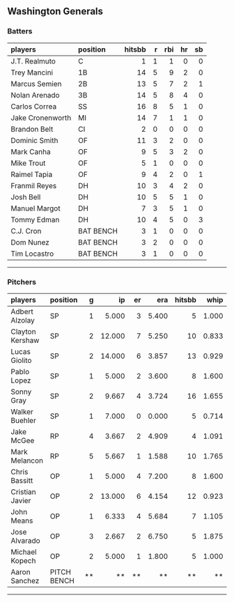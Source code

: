 ## Washington Generals

### Batters

 
|players          |position  | hitsbb|  r| rbi| hr| sb| 
|:----------------|:---------|------:|--:|---:|--:|--:| 
|J.T. Realmuto    |C         |      1|  1|   1|  0|  0| 
|Trey Mancini     |1B        |     14|  5|   9|  2|  0| 
|Marcus Semien    |2B        |     13|  5|   7|  2|  1| 
|Nolan Arenado    |3B        |     14|  5|   8|  4|  0| 
|Carlos Correa    |SS        |     16|  8|   5|  1|  0| 
|Jake Cronenworth |MI        |     14|  7|   1|  1|  0| 
|Brandon Belt     |CI        |      2|  0|   0|  0|  0| 
|Dominic Smith    |OF        |     11|  3|   2|  0|  0| 
|Mark Canha       |OF        |      9|  5|   3|  2|  0| 
|Mike Trout       |OF        |      5|  1|   0|  0|  0| 
|Raimel Tapia     |OF        |      9|  4|   2|  0|  1| 
|Franmil Reyes    |DH        |     10|  3|   4|  2|  0| 
|Josh Bell        |DH        |     10|  5|   5|  1|  0| 
|Manuel Margot    |DH        |      7|  3|   5|  1|  0| 
|Tommy Edman      |DH        |     10|  4|   5|  0|  3| 
|C.J. Cron        |BAT BENCH |      3|  1|   0|  0|  0| 
|Dom Nunez        |BAT BENCH |      3|  2|   0|  0|  0| 
|Tim Locastro     |BAT BENCH |      3|  1|   0|  0|  0| 

* * *

### Pitchers

 
|players         |position    |  g|     ip| er|   era| hitsbb|  whip| so|  w| sv| 
|:---------------|:-----------|--:|------:|--:|-----:|------:|-----:|--:|--:|--:| 
|Adbert Alzolay  |SP          |  1|  5.000|  3| 5.400|      5| 1.000|  3|  1|  0| 
|Clayton Kershaw |SP          |  2| 12.000|  7| 5.250|     10| 0.833| 19|  1|  0| 
|Lucas Giolito   |SP          |  2| 14.000|  6| 3.857|     13| 0.929| 18|  1|  0| 
|Pablo Lopez     |SP          |  1|  5.000|  2| 3.600|      8| 1.600|  3|  1|  0| 
|Sonny Gray      |SP          |  2|  9.667|  4| 3.724|     16| 1.655|  8|  0|  0| 
|Walker Buehler  |SP          |  1|  7.000|  0| 0.000|      5| 0.714|  7|  1|  0| 
|Jake McGee      |RP          |  4|  3.667|  2| 4.909|      4| 1.091|  3|  0|  1| 
|Mark Melancon   |RP          |  5|  5.667|  1| 1.588|     10| 1.765|  2|  0|  4| 
|Chris Bassitt   |OP          |  1|  5.000|  4| 7.200|      8| 1.600|  4|  0|  0| 
|Cristian Javier |OP          |  2| 13.000|  6| 4.154|     12| 0.923| 15|  0|  0| 
|John Means      |OP          |  1|  6.333|  4| 5.684|      7| 1.105|  6|  0|  0| 
|Jose Alvarado   |OP          |  3|  2.667|  2| 6.750|      5| 1.875|  3|  1|  0| 
|Michael Kopech  |OP          |  2|  5.000|  1| 1.800|      5| 1.000|  5|  0|  0| 
|Aaron Sanchez   |PITCH BENCH | **|     **| **|    **|     **|    **| **| **| **| 


* * *


